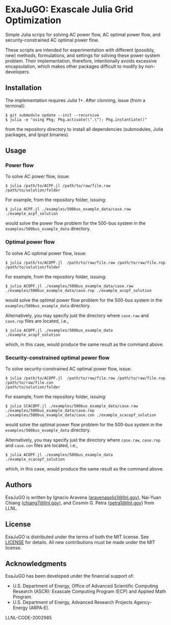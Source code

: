 # ExaJuGO: Exascale Julia Grid Optimization

Simple Julia scrips for solving AC power flow, AC optimal power flow, and
security-constrained AC optimal power flow.

These scripts are intended for experimentation with different (possibly, new)
methods, formulations, and settings for solving these power system problem.
Their implementation, therefore, intentionally avoids excessive encapsulation,
which makes other packages difficult to modify by non-developers.

## Installation

The implementation requires *Julia* 1+. After clonning, issue (from a terminal):

```
$ git submodule update --init --recursive
$ julia -e "using Pkg; Pkg.activate(\".\"); Pkg.instantiate()"
```

from the repository directory to install all dependencies (submodules, Julia
packages, and Ipopt binaries).

## Usage

### Power flow

To solve AC power flow, issue:

```
$ julia /path/to/ACPF.jl /path/to/raw/file.raw /path/to/solution/folder
```

For example, from the repository folder, issuing:

```
$ julia ACPF.jl ./examples/500bus_example_data/case.raw ./example_acpf_solution
```

would solve the power flow problem for the 500-bus system in the `examples/500bus_example_data`
directory.

### Optimal power flow

To solve AC optimal power flow, issue:

```
$ julia /path/to/ACOPF.jl  /path/to/raw/file.raw /path/to/raw/file.rop /path/to/solution/folder
```

For example, from the repository folder, issuing:

```
$ julia ACOPF.jl ./examples/500bus_example_data/case.raw  ./examples/500bus_example_data/case.rop ./example_acopf_solution
```

would solve the optimal power flow problem for the 500-bus system in the
`examples/500bus_example_data` directory.

Alternatively, you may specify just the directory where `case.raw` and 
`case.rop` files are located, i.e.,

```
$ julia ACOPF.jl ./examples/500bus_example_data ./example_acopf_solution
```

which, in this case, would produce the same result as the command above.

### Security-constrained optimal power flow

To solve security-constrained AC optimal power flow, issue:

```
$ julia /path/to/ACOPF.jl  /path/to/raw/file.raw /path/to/raw/file.rop /path/to/raw/file.con 
/path/to/solution/folder
```

For example, from the repository folder, issuing:

```
$ julia SCACOPF.jl ./examples/500bus_example_data/case.raw  ./examples/500bus_example_data/case.rop ./examples/500bus_example_data/case.con ./example_scacopf_solution
```

would solve the optimal power flow problem for the 500-bus system in the
`examples/500bus_example_data` directory.

Alternatively, you may specify just the directory where `case.raw`, `case.rop` and
`case.con` files are located, i.e.,

```
$ julia ACOPF.jl ./examples/500bus_example_data ./example_scacopf_solution
```

which, in this case, would produce the same result as the command above.

## Authors

ExaJuGO is written by Ignacio Aravena (aravenasolis1@llnl.gov), Nai-Yuan Chiang
(chiang7@llnl.gov), and Cosmin G. Petra (petra1@llnl.gov) from LLNL.

## License

ExaJuGO is distributed under the terms of both the MIT license. See [LICENSE](LICENSE) for
details. All new contributions must be made under the MIT license.

## Acknowledgments

ExaJuGO has been developed under the financial support of:

* U.S. Department of Energy, Office of Advanced Scientific Computing Research (ASCR):
  Exascale Computing Program (ECP) and Applied Math Program.
* U.S. Department of Energy, Advanced Research Projects Agency-Energy (ARPA‑E).

LLNL-CODE-2002985
